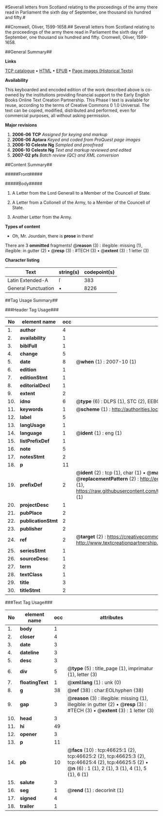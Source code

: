 #Severall letters from Scotland relating to the proceedings of the army there read in Parliament the sixth day of September, one thousand six hundred and fifty.#

##Cromwell, Oliver, 1599-1658.##
Severall letters from Scotland relating to the proceedings of the army there read in Parliament the sixth day of September, one thousand six hundred and fifty.
Cromwell, Oliver, 1599-1658.

##General Summary##

**Links**

[TCP catalogue](http://www.ota.ox.ac.uk/tcp/)  • 
[HTML](http://tei.it.ox.ac.uk/tcp/Texts-HTML/free/A35/A35112.html)  • 
[EPUB](http://tei.it.ox.ac.uk/tcp/Texts-EPUB/free/A35/A35112.epub) • 
[Page images (Historical Texts)](https://data.historicaltexts.jisc.ac.uk/view?pubId=eebo-11191233e&pageId=eebo-11191233e-46625-1)

**Availability**

This keyboarded and encoded edition of the
	       work described above is co-owned by the institutions
	       providing financial support to the Early English Books
	       Online Text Creation Partnership. This Phase I text is
	       available for reuse, according to the terms of Creative
	       Commons 0 1.0 Universal. The text can be copied,
	       modified, distributed and performed, even for
	       commercial purposes, all without asking permission.

**Major revisions**

1. __2006-06__ __TCP__ *Assigned for keying and markup*
1. __2006-06__ __Aptara__ *Keyed and coded from ProQuest page images*
1. __2006-10__ __Celeste Ng__ *Sampled and proofread*
1. __2006-10__ __Celeste Ng__ *Text and markup reviewed and edited*
1. __2007-02__ __pfs__ *Batch review (QC) and XML conversion*

##Content Summary##

#####Front#####

#####Body#####

1. A Letter from the Lord Generall to a Member of the
Councell of State.

1. A Letter from a Collonell of the Army, to a Member of
the Councell of State.

1. Another Letter from the Army.

**Types of content**

  * Oh, Mr. Jourdain, there is **prose** in there!

There are 3 **ommitted** fragments! 
 @__reason__ (3) : illegible: missing (1), illegible: in gutter (2)  •  @__resp__ (3) : #TECH (3)  •  @__extent__ (3) : 1 letter (3)

**Character listing**


|Text|string(s)|codepoint(s)|
|---|---|---|
|Latin Extended-A|ſ|383|
|General Punctuation|•|8226|

##Tag Usage Summary##

###Header Tag Usage###

|No|element name|occ|attributes|
|---|---|---|---|
|1.|__author__|4||
|2.|__availability__|1||
|3.|__biblFull__|1||
|4.|__change__|5||
|5.|__date__|8| @__when__ (1) : 2007-10 (1)|
|6.|__edition__|1||
|7.|__editionStmt__|1||
|8.|__editorialDecl__|1||
|9.|__extent__|2||
|10.|__idno__|6| @__type__ (6) : DLPS (1), STC (2), EEBO-CITATION (1), OCLC (1), VID (1)|
|11.|__keywords__|1| @__scheme__ (1) : http://authorities.loc.gov/ (1)|
|12.|__label__|5||
|13.|__langUsage__|1||
|14.|__language__|1| @__ident__ (1) : eng (1)|
|15.|__listPrefixDef__|1||
|16.|__note__|5||
|17.|__notesStmt__|2||
|18.|__p__|11||
|19.|__prefixDef__|2| @__ident__ (2) : tcp (1), char (1)  •  @__matchPattern__ (2) : ([0-9\-]+):([0-9IVX]+) (1), (.+) (1)  •  @__replacementPattern__ (2) : http://eebo.chadwyck.com/downloadtiff?vid=$1&page=$2 (1), https://raw.githubusercontent.com/textcreationpartnership/Texts/master/tcpchars.xml#$1 (1)|
|20.|__projectDesc__|1||
|21.|__pubPlace__|2||
|22.|__publicationStmt__|2||
|23.|__publisher__|2||
|24.|__ref__|2| @__target__ (2) : https://creativecommons.org/publicdomain/zero/1.0/ (1), http://www.textcreationpartnership.org/docs/. (1)|
|25.|__seriesStmt__|1||
|26.|__sourceDesc__|1||
|27.|__term__|2||
|28.|__textClass__|1||
|29.|__title__|3||
|30.|__titleStmt__|2||


###Text Tag Usage###

|No|element name|occ|attributes|
|---|---|---|---|
|1.|__body__|1||
|2.|__closer__|4||
|3.|__date__|3||
|4.|__dateline__|3||
|5.|__desc__|3||
|6.|__div__|5| @__type__ (5) : title_page (1), imprimatur (1), letter (3)|
|7.|__floatingText__|1| @__xml:lang__ (1) : unk (0)|
|8.|__g__|38| @__ref__ (38) : char:EOLhyphen (38)|
|9.|__gap__|3| @__reason__ (3) : illegible: missing (1), illegible: in gutter (2)  •  @__resp__ (3) : #TECH (3)  •  @__extent__ (3) : 1 letter (3)|
|10.|__head__|3||
|11.|__hi__|49||
|12.|__opener__|3||
|13.|__p__|11||
|14.|__pb__|10| @__facs__ (10) : tcp:46625:1 (2), tcp:46625:2 (2), tcp:46625:3 (2), tcp:46625:4 (2), tcp:46625:5 (2)  •  @__n__ (6) : 1 (1), 2 (1), 3 (1), 4 (1), 5 (1), 6 (1)|
|15.|__salute__|3||
|16.|__seg__|1| @__rend__ (1) : decorInit (1)|
|17.|__signed__|4||
|18.|__trailer__|1||
